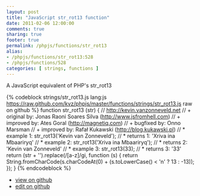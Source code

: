 ```yaml
---
layout: post
title: "JavaScript str_rot13 function"
date: 2011-02-06 12:00:00
comments: true
sharing: true
footer: true
permalink: /phpjs/functions/str_rot13
alias:
- /phpjs/functions/str_rot13:528
- /phpjs/functions/528
categories: [ strings, functions ]
---
```

A JavaScript equivalent of PHP's str_rot13
<!-- more -->
{% codeblock strings/str_rot13.js lang:js https://raw.github.com/kvz/phpjs/master/functions/strings/str_rot13.js raw on github %}
function str_rot13 (str) {
    // http://kevin.vanzonneveld.net
    // +   original by: Jonas Raoni Soares Silva (http://www.jsfromhell.com)
    // +   improved by: Ates Goral (http://magnetiq.com)
    // +   bugfixed by: Onno Marsman
    // +   improved by: Rafał Kukawski (http://blog.kukawski.pl)
    // *     example 1: str_rot13('Kevin van Zonneveld');
    // *     returns 1: 'Xriva ina Mbaariryq'
    // *     example 2: str_rot13('Xriva ina Mbaariryq');
    // *     returns 2: 'Kevin van Zonneveld'
    // *     example 3: str_rot13(33);
    // *     returns 3: '33'
    return (str + '').replace(/[a-z]/gi, function (s) {
        return String.fromCharCode(s.charCodeAt(0) + (s.toLowerCase() < 'n' ? 13 : -13));
    });
}
{% endcodeblock %}
<ul>
 <li><a href="https://github.com/kvz/phpjs/blob/master/functions/strings/str_rot13.js">view on github</a></li>
 <li><a href="https://github.com/kvz/phpjs/edit/master/functions/strings/str_rot13.js">edit on github</a></li>
</ul>
